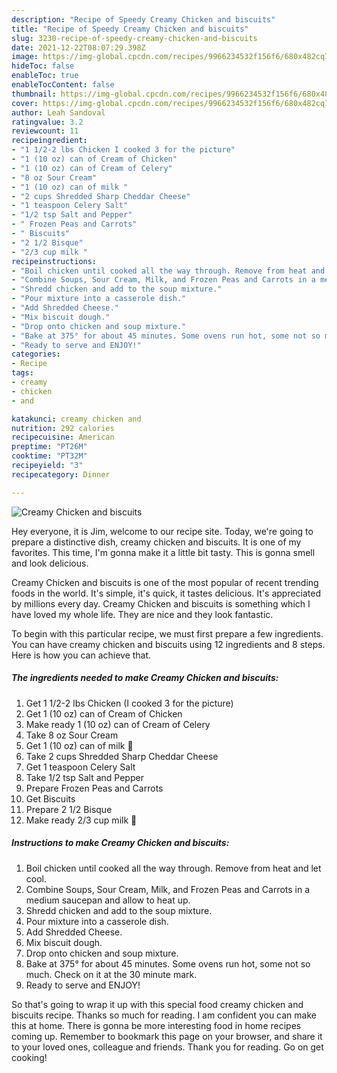 ```yaml
---
description: "Recipe of Speedy Creamy Chicken and biscuits"
title: "Recipe of Speedy Creamy Chicken and biscuits"
slug: 3230-recipe-of-speedy-creamy-chicken-and-biscuits
date: 2021-12-22T08:07:29.398Z
image: https://img-global.cpcdn.com/recipes/9966234532f156f6/680x482cq70/creamy-chicken-and-biscuits-recipe-main-photo.jpg
hideToc: false
enableToc: true
enableTocContent: false
thumbnail: https://img-global.cpcdn.com/recipes/9966234532f156f6/680x482cq70/creamy-chicken-and-biscuits-recipe-main-photo.jpg
cover: https://img-global.cpcdn.com/recipes/9966234532f156f6/680x482cq70/creamy-chicken-and-biscuits-recipe-main-photo.jpg
author: Leah Sandoval
ratingvalue: 3.2
reviewcount: 11
recipeingredient:
- "1 1/2-2 lbs Chicken I cooked 3 for the picture"
- "1 (10 oz) can of Cream of Chicken"
- "1 (10 oz) can of Cream of Celery"
- "8 oz Sour Cream"
- "1 (10 oz) can of milk "
- "2 cups Shredded Sharp Cheddar Cheese"
- "1 teaspoon Celery Salt"
- "1/2 tsp Salt and Pepper"
- " Frozen Peas and Carrots"
- " Biscuits"
- "2 1/2 Bisque"
- "2/3 cup milk "
recipeinstructions:
- "Boil chicken until cooked all the way through. Remove from heat and let cool."
- "Combine Soups, Sour Cream, Milk, and Frozen Peas and Carrots in a medium saucepan and allow to heat up."
- "Shredd chicken and add to the soup mixture."
- "Pour mixture into a casserole dish."
- "Add Shredded Cheese."
- "Mix biscuit dough."
- "Drop onto chicken and soup mixture."
- "Bake at 375° for about 45 minutes. Some ovens run hot, some not so much. Check on it at the 30 minute mark."
- "Ready to serve and ENJOY!"
categories:
- Recipe
tags:
- creamy
- chicken
- and

katakunci: creamy chicken and 
nutrition: 292 calories
recipecuisine: American
preptime: "PT26M"
cooktime: "PT32M"
recipeyield: "3"
recipecategory: Dinner

---
```



![Creamy Chicken and biscuits](https://img-global.cpcdn.com/recipes/9966234532f156f6/680x482cq70/creamy-chicken-and-biscuits-recipe-main-photo.jpg)

Hey everyone, it is Jim, welcome to our recipe site. Today, we're going to prepare a distinctive dish, creamy chicken and biscuits. It is one of my favorites. This time, I'm gonna make it a little bit tasty. This is gonna smell and look delicious.

Creamy Chicken and biscuits is one of the most popular of recent trending foods in the world. It's simple, it's quick, it tastes delicious. It's appreciated by millions every day. Creamy Chicken and biscuits is something which I have loved my whole life. They are nice and they look fantastic.




To begin with this particular recipe, we must first prepare a few ingredients. You can have creamy chicken and biscuits using 12 ingredients and 8 steps. Here is how you can achieve that.

<!--inarticleads1-->

##### The ingredients needed to make Creamy Chicken and biscuits:

1. Get 1 1/2-2 lbs Chicken (I cooked 3 for the picture)
1. Get 1 (10 oz) can of Cream of Chicken
1. Make ready 1 (10 oz) can of Cream of Celery
1. Take 8 oz Sour Cream
1. Get 1 (10 oz) can of milk 🥛
1. Take 2 cups Shredded Sharp Cheddar Cheese
1. Get 1 teaspoon Celery Salt
1. Take 1/2 tsp Salt and Pepper
1. Prepare  Frozen Peas and Carrots
1. Get  Biscuits
1. Prepare 2 1/2 Bisque
1. Make ready 2/3 cup milk 🥛




<!--inarticleads2-->

##### Instructions to make Creamy Chicken and biscuits:

1. Boil chicken until cooked all the way through. Remove from heat and let cool.
1. Combine Soups, Sour Cream, Milk, and Frozen Peas and Carrots in a medium saucepan and allow to heat up.
1. Shredd chicken and add to the soup mixture.
1. Pour mixture into a casserole dish.
1. Add Shredded Cheese.
1. Mix biscuit dough.
1. Drop onto chicken and soup mixture.
1. Bake at 375° for about 45 minutes. Some ovens run hot, some not so much. Check on it at the 30 minute mark.
1. Ready to serve and ENJOY!



So that's going to wrap it up with this special food creamy chicken and biscuits recipe. Thanks so much for reading. I am confident you can make this at home. There is gonna be more interesting food in home recipes coming up. Remember to bookmark this page on your browser, and share it to your loved ones, colleague and friends. Thank you for reading. Go on get cooking!
